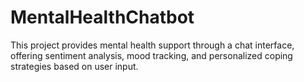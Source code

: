 # MentalHealthChatbot
This project provides mental health support through a chat interface, offering sentiment analysis, mood tracking, and personalized coping strategies based on user input.
